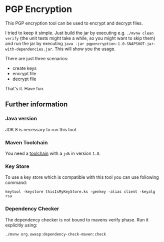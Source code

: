 # PGP Encryption

This PGP encryption tool can be used to encrypt and decrypt files.

I tried to keep it simple.
Just build the jar by executing e.g. `./mvnw clean verify`
(the unit tests might take a while, so you might want to skip them)
and run the jar by executing `java -jar pgpencryption-1.0-SNAPSHOT-jar-with-dependencies.jar`.
This will show you the usage.

There are just three scenarios:

- create keys
- encrypt file
- decrypt file

That's it. Have fun.


## Further information

### Java version

JDK 8 is necessary to run this tool.


### Maven Toolchain

You need a [toolchain](https://maven.apache.org/guides/mini/guide-using-toolchains.html#using-toolchains-in-your-project) with a `jdk` in version `1.8`.


### Key Store

To use a key store which is compatible with this tool you can use following command:

    keytool -keystore thisIsMyKeyStore.ks -genkey -alias client -keyalg rsa

### Dependency Checker

The dependency checker is not bound to mavens verify phase. Run it explicitly using:

    ./mvnw org.owasp:dependency-check-maven:check
